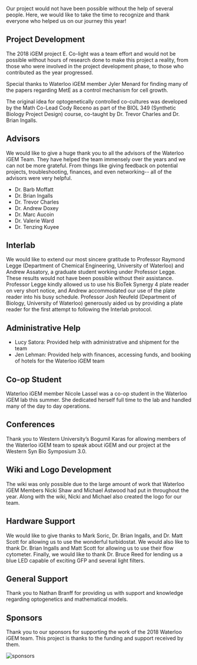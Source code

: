 Our project would not have been possible without the help of several people. Here, we would like to take the time to recognize and thank everyone who helped us on our journey this year! 

## Project Development

The 2018 iGEM project E. Co-light was a team effort and would not be possible without hours of research done to make this project a reality, from those who were involved in the project development phase, to those who contributed as the year progressed. 

Special thanks to Waterloo iGEM member Jyler Menard for finding many of the papers regarding MetE as a control mechanism for cell growth.

The original idea for optogenetically controlled co-cultures was developed by the Math Co-Lead Cody Receno as part of the BIOL 349 (Synthetic Biology Project Design) course, co-taught by Dr. Trevor Charles and Dr. Brian Ingalls.

## Advisors

We would like to give a huge thank you to all the advisors of the Waterloo iGEM Team. They have helped the team immensely over the years and we can not be more grateful. From things like giving feedback on potential projects, troubleshooting, finances, and even networking-- all of the advisors were very helpful.

* Dr. Barb Moffatt
* Dr. Brian Ingalls
* Dr. Trevor Charles
* Dr. Andrew Doxey
* Dr. Marc Aucoin
* Dr. Valerie Ward
* Dr. Tenzing Kuyee

## Interlab 

We would like to extend our most sincere gratitude to Professor Raymond Legge (Department of Chemical Engineering, University of Waterloo) and Andrew Assatory, a graduate student working under Professor Legge. These results would not have been possible without their assistance. Professor Legge kindly allowed us to use his BioTek Synergy 4 plate reader on very short notice, and Andrew accommodated our use of the plate reader into his busy schedule. Professor Josh Neufeld (Department of Biology, University of Waterloo) generously aided us by providing a plate reader for the first attempt to following the Interlab protocol.  

## Administrative Help

* Lucy Satora: Provided help with administrative and shipment for the team
* Jen Lehman: Provided help with finances, accessing funds, and booking of hotels for the Waterloo iGEM team

## Co-op Student

Waterloo iGEM member Nicole Lassel was a co-op student in the Waterloo iGEM lab this summer. She dedicated herself full time to the lab and handled many of the day to day operations.

## Conferences

Thank you to Western University’s Bogumil Karas for allowing members of the Waterloo iGEM team to speak about iGEM and our project at the Western Syn Bio Symposium 3.0.

## Wiki and Logo Development

The wiki was only possible due to the large amount of work that Waterloo iGEM Members Nicki Shaw and Michael Astwood had put in throughout the year. Along with the wiki, Nicki and Michael also created the logo for our team.

## Hardware Support

We would like to give thanks to Mark Soric, Dr. Brian Ingalls, and Dr. Matt Scott for allowing us to use the wonderful turbidostat. We would also like to thank Dr. Brian Ingalls and Matt Scott for allowing us to use their flow cytometer. Finally, we would like to thank Dr. Bruce Reed for lending us a blue LED capable of exciting GFP and several light filters.

## General Support

Thank you to Nathan Branff for providing us with support and knowledge regarding optogenetics and mathematical models.

## Sponsors

Thank you to our sponsors for supporting the work of the 2018 Waterloo iGEM team. This project is thanks to the funding and support received by them.

![sponsors](http://2018.igem.org/wiki/images/9/99/T--Waterloo--sponsors.png "Sponsors for Waterloo iGEM 2017")


